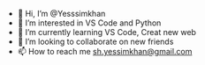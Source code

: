 - 👋 Hi, I’m @Yesssimkhan
- 👀 I’m interested in VS Code and Python
- 🌱 I’m currently learning VS Code, Creat new web
- 💞️ I’m looking to collaborate on new friends
- 📫 How to reach me sh.yessimkhan@gmail.com

<!---
Yesssimkhan/Yesssimkhan is a ✨ special ✨ repository because its `README.md` (this file) appears on your GitHub profile.
You can click the Preview link to take a look at your changes.
--->
